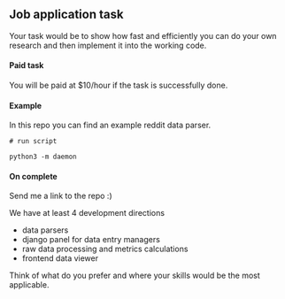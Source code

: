 ## Job application task

Your task would be to show how fast and efficiently you can
do your own research and then implement it into the working code.

#### Paid task

You will be paid at $10/hour if the task is successfully done.

#### Example

In this repo you can find an example reddit data parser.

```
# run script

python3 -m daemon
```

#### On complete

Send me a link to the repo :)

We have at least 4 development directions
- data parsers
- django panel for data entry managers
- raw data processing and metrics calculations
- frontend data viewer

Think of what do you prefer and where your skills would be the most applicable.

